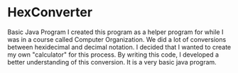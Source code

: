 # HexConverter

Basic Java Program 
  I created this program as a helper program for while I was in a course called Computer Organization. We did a lot of conversions 
  between hexidecimal and decimal notation. I decided that I wanted to create my own "calculator" for this process. By writing this 
  code, I developed a better understanding of this conversion. It is a very basic java program.
